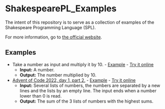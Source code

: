 # ShakespearePL_Examples

The intent of this repository is to serve as a collection of examples of the Shakespeare Programming Language (SPL).

For more information, go to [the official website](https://treskal.com/kha/spl). 

## Examples

- Take a number as input and multiply it by 10. - [Example](./examples/mult10.spl) - [Try it online](https://tio.run/##fZI/T8MwEMV3PsWxQyUkWFhQKQyVEAywoQ5X5xJb@E9kn1vy6cs5aZtQFbLEOvvee/ezU2t3O5BvDkz@ug62gtdsEnpFs4uLx4hr9GzCFSB0IfsGHHrYGtZSiOQwfuHaErTIhvqep9CsKcaudFjzRVuTaNIa6mlbE7H0LF1oyEuHB@NVcC3GfptsDS4rLVWoTGoz0@B9zCUZ@/SKYXkPH5pggTbEDhbiyMY3@wPvijyVI3NQ2LLZYNmUKFgNhz6fv0k6VrLwTHF0kFAVHIZaTZDcw4tJAg04lPkiaMLIMzgSKHlCBikCJqjRxPJnyZiyKyAEUNiQ7aAR7CKUsvcd1DZsJUCxFcQh0ZDO8JjpmHIAJ6nOeyoRLGPK0nVJaP6mUXB4wKogANUpS2dADBanFIbqiZvG6PZ2kykH516A9SHFMNAoeEr9D4s2hlyd6O9F98BaI7c5uaO5gyWsiYs6a3lgPrCWkA9H/WUNSd73VgQ1WitvgnPsb/WA6Z8LOIPkrRVc44O4HJHudjd3tz8 "Shakespeare Programming Language – Try It Online")
    - **Input:** A number.
    - **Output:** The number multiplied by 10.
- [Advent of Code 2022, day 1, part 2.](https://adventofcode.com/2022/day/1) - [Example](./examples/sum3Highest.spl) - [Try it online](https://tio.run/##rZRNjxMxDIbv8yvMvYy6fLMXVGCFKiGBBBKH1R7SqacTNh9V4qGUP1/szEczpbvqgR7SdBq/ef3Ynrg1hwPwZ@HgxtQRKmV80LWu4Kdvg8N9WRTvg1opR9rPQMHet24DaGrYaWr4QUCrwr1aGYStIo2uwrL46DcrDGEvEUbf405HzEJ9nYdtgpKYpfUbdBzhQLvK260K6W8JsG3V8FNY67htCbu7v/IxduDW8H2/UobKIj1JCpnBuEMkIO@pKYvu5AyoQagVEUaSs/wHP/jU@EizLie0q6A4F/H6oQk6klWRYSRYFcHyGiSEmoATJUbIaZJcoEOPE4fAbxU6lNAFSIJojGYiAdWaD9ze/EaOvOONIwwwYk8pDkTvihGuOPAtqECgIrDdXygbSS22Vowz8RAFhSjYfUyZjrrX8JnTQsds0klokLXK/IKFhSVYH7i2yEWqW8PyjNcxTLb@Lhdb1hC5RXZ8e6OM4bSIO0jE@7TLU@GdZ3eXC26DrxDXmeJy2XHTlPGBHHVfpkSbNMu6FJEAdw3HQLvNv6aoScjOmaKMvLLqj9SRtwPjQXEsUJ/faHdUHMudevfUDId1@LvqTl2liByTbbkHj9jjgL2/c8i3v5CGjudLe6m8n3Yq2DylXiSLegjjpCu9WZ9R6ZM942Scw6lOtDK/p0qTeTl9HRzTmqKsWuekXFOYXcxjXXyKc7jlMpzdW@gSnqP7wdKEJ6qWtMzhf4DKA9Xm1YEfj2WdT1U/VpF82EPraq5yPFOSriNSTYb2PoMmm5/s3dV5SrF9kR5IdOR1rv8o8EzwSLPEBfqDwpctuz6@Ep8cDlfz@bx4JstzWYoXaX0p66u0fS3rG1nept8SwF9Pr/4C "Shakespeare Programming Language – Try It Online")
    - **Input:** Several lists of numbers, the numbers are separated by a new lines and the lists by an empty line. The input ends when a number lower than 0 is read. 
    - **Output:** The sum of the 3 lists of numbers with the highest sums. 
